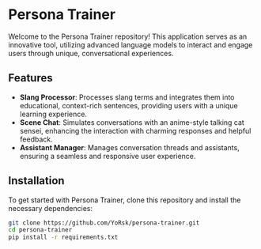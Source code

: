# Persona Trainer

Welcome to the Persona Trainer repository! This application serves as an innovative tool, utilizing advanced language models to interact and engage users through unique, conversational experiences.

## Features

- **Slang Processor**: Processes slang terms and integrates them into educational, context-rich sentences, providing users with a unique learning experience.
- **Scene Chat**: Simulates conversations with an anime-style talking cat sensei, enhancing the interaction with charming responses and helpful feedback.
- **Assistant Manager**: Manages conversation threads and assistants, ensuring a seamless and responsive user experience.

## Installation

To get started with Persona Trainer, clone this repository and install the necessary dependencies:

```bash
git clone https://github.com/YoRsk/persona-trainer.git
cd persona-trainer
pip install -r requirements.txt
